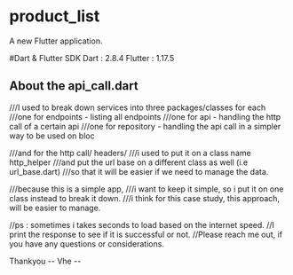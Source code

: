 # product_list

A new Flutter application.

#Dart & Flutter SDK
Dart : 2.8.4
Flutter : 1.17.5

## About the api_call.dart
///I used to break down services into three packages/classes for each
///one for endpoints - listing all endpoints
///one for api - handling the http call of a certain api
///one for repository - handling the api call in a simpler way to be used on bloc

///and for the http call/ headers/ 
///i used to put it on a class name http_helper 
///and put the url base on a different class as well (i.e url_base.dart)
///so that it will be easier if we need to manage the data.

///because this is a simple app,
///i want to keep it simple, so i put it on one class instead to break it down.
///i think for this case study, this approach, will be easier to manage.


//ps : sometimes i takes seconds to load based on the internet speed.
//I print the response to see if it is successful or not.
//Please reach me out, if you have any questions or considerations.

Thankyou 
-- Vhe --
